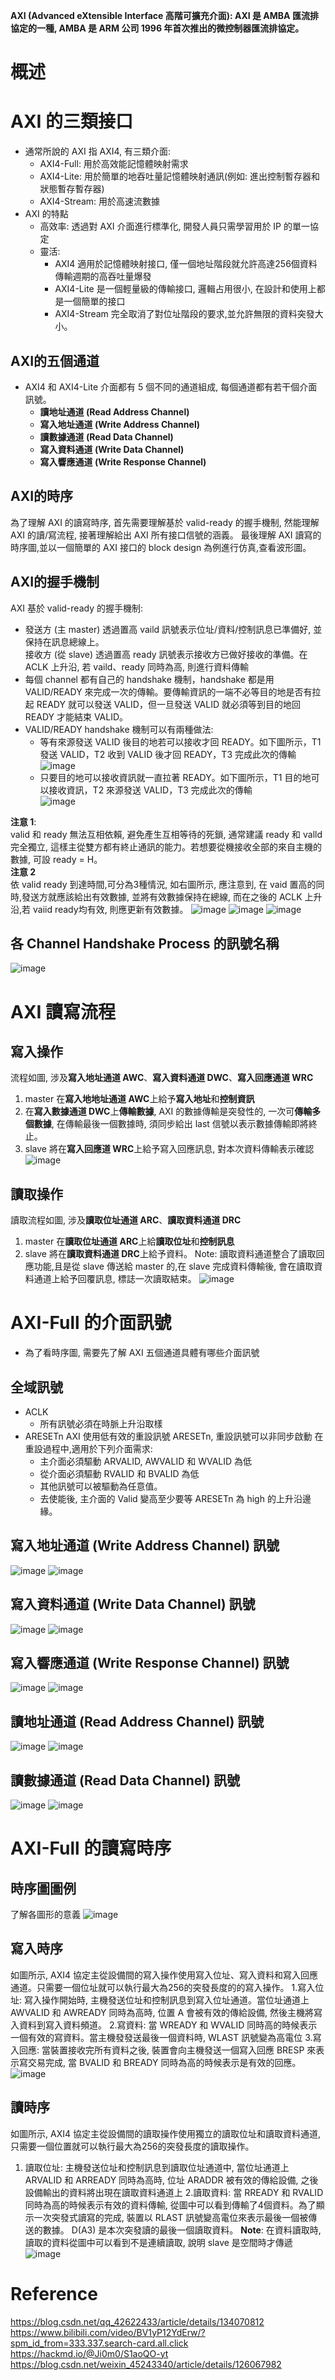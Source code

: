 **AXI (Advanced eXtensible Interface 高階可擴充介面): AXI 是 AMBA 匯流排協定的一種, AMBA 是 ARM 公司 1996 年首次推出的微控制器匯流排協定。**
# 概述
# AXI 的三類接口
* 通常所說的 AXI 指 AXI4, 有三類介面:
  * AXI4-Full: 用於高效能記憶體映射需求
  * AXI4-Lite: 用於簡單的地吞吐量記憶體映射通訊(例如: 進出控制暫存器和狀態暫存暫存器)
  * AXI4-Stream: 用於高速流數據
* AXI 的特點
  * 高效率: 透過對 AXI 介面進行標準化, 開發人員只需學習用於 IP 的單一協定
  * 靈活:
    * AXI4 適用於記憶體映射接口, 僅一個地址階段就允許高達256個資料傳輸週期的高吞吐量爆發
    * AXI4-Lite 是一個輕量級的傳輸接口, 邏輯占用很小, 在設計和使用上都是一個簡單的接口
    * AXI4-Stream 完全取消了對位址階段的要求,並允許無限的資料突發大小。
## AXI的五個通道
* AXI4 和 AXI4-Lite 介面都有 5 個不同的通道組成, 每個通道都有若干個介面訊號。
  * **讀地址通道 (Read Address Channel)**
  * **寫入地址通道 (Write Address Channel)**
  * **讀數據通道 (Read Data Channel)**
  * **寫入資料通道 (Write Data Channel)**
  * **寫入響應通道 (Write Response Channel)**
## AXI的時序
為了理解 AXI 的讀寫時序, 首先需要理解基於 valid-ready 的握手機制, 然能理解 AXI 的讀/寫流程, 接著理解給出 AXI 所有接口信號的涵義。
最後理解 AXI 讀寫的時序圖,並以一個簡單的 AXI 接口的 block design 為例進行仿真,查看波形圖。
## AXI的握手機制
AXI 基於 valid-ready 的握手機制:
  * 發送方 (主 master) 透過置高 vaild 訊號表示位址/資料/控制訊息已準備好, 並保持在訊息總線上。  
    接收方 (從 slave) 透過置高 ready 訊號表示接收方已做好接收的準備。在 ACLK 上升沿, 若 vaild、ready 同時為高, 則進行資料傳輸
  * 每個 channel 都有自己的 handshake 機制，handshake 都是用 VALID/READY 來完成一次的傳輸。要傳輸資訊的一端不必等目的地是否有拉起 READY 就可以發送 VALID，但一旦發送 VALID 就必須等到目的地回 READY 才能結束 VALID。
  * VALID/READY handshake 機制可以有兩種做法:
    * 等有來源發送 VALID 後目的地若可以接收才回 READY。如下圖所示，T1 發送 VALID，T2 收到 VALID 後才回 READY，T3 完成此次的傳輸  
![image](https://github.com/user-attachments/assets/f243780c-065a-4ca3-bd42-1ebd4aadbe45)
    * 只要目的地可以接收資訊就一直拉著 READY。如下圖所示，T1 目的地可以接收資訊，T2 來源發送 VALID，T3 完成此次的傳輸  
![image](https://github.com/user-attachments/assets/6f1a9c0a-2152-4456-86bc-a421a1991e62)  

**注意 1**:  
valid 和 ready 無法互相依賴, 避免產生互相等待的死鎖, 通常建議 ready 和 valld 完全獨立, 這樣主從雙方都有終止通訊的能力。若想要從機接收全部的來自主機的數據, 可設 ready = H。  
**注意 2**  
依 valid ready 到達時間,可分為3種情況, 如右圖所示, 應注意到, 在 vaid 置高的同時,發送方就應該給出有效數據, 並將有效數據保持在總線, 而在之後的 ACLK 上升沿,若 vaiid ready均有效, 則應更新有效數據。
![image](https://github.com/user-attachments/assets/246e232e-20b0-4472-b4a1-1ef11d5e15a9)
![image](https://github.com/user-attachments/assets/fdbb5018-dfa7-4508-92cd-207056647714)
![image](https://github.com/user-attachments/assets/6415181d-6791-4092-b4a3-f0529999d8d7)
## 各 Channel Handshake Process 的訊號名稱
![image](https://github.com/user-attachments/assets/bc5c3e59-e840-4ad5-b23f-0c6546da1e77)

# AXI 讀寫流程
## 寫入操作
流程如圖, 涉及**寫入地址通道 AWC**、**寫入資料通道 DWC**、**寫入回應通道 WRC**
1. master 在**寫入地地址通道 AWC**上給予**寫入地址**和**控制資訊**
2. 在**寫入數據通道 DWC**上**傳輸數據**, AXI 的數據傳輸是突發性的, 一次可**傳輸多個數據**, 在傳輸最後一個數據時, 須同步給出 last 信號以表示數據傳輸即將終止。
3. slave 將在**寫入回應道 WRC**上給予寫入回應訊息, 對本次資料傳輸表示確認
![image](https://github.com/user-attachments/assets/9902e9e9-e173-476a-9cb2-df18d0ed2310)
## 讀取操作
讀取流程如圖, 涉及**讀取位址通道 ARC**、**讀取資料通道 DRC**
1. master 在**讀取位址通道 ARC**上給**讀取位址**和**控制訊息**
2. slave 將在**讀取資料通道 DRC**上給予資料。
Note: 讀取資料通道整合了讀取回應功能,且是從 slave 傳送給 master 的,在 slave 完成資料傳輸後, 會在讀取資料通道上給予回覆訊息, 標誌一次讀取結束。
![image](https://github.com/user-attachments/assets/aa6c9972-ba90-4684-a319-fc25d70c1b53)
# AXI-Full 的介面訊號
* 為了看時序圖, 需要先了解 AXI 五個通道具體有哪些介面訊號
## 全域訊號
* ACLK
  * 所有訊號必須在時脈上升沿取樣
* ARESETn
AXI 使用低有效的重設訊號 ARESETn, 重設訊號可以非同步啟動
在重設過程中,適用於下列介面需求:
  * 主介面必須驅動 ARVALID, AWVALID 和 WVALID 為低
  * 從介面必須驅動 RVALID 和 BVALID 為低
  * 其他訊號可以被驅動為任意值。
  * 去使能後, 主介面的 Valid 變高至少要等 ARESETn 為 high 的上升沿邊緣。
## 寫入地址通道 (Write Address Channel) 訊號
![image](https://github.com/user-attachments/assets/a6144be6-9512-4eeb-9d20-fa273f5f04d9)
![image](https://github.com/user-attachments/assets/400efd19-fa76-4cba-961f-8ce76ca6d0a2)
## 寫入資料通道 (Write Data Channel) 訊號
![image](https://github.com/user-attachments/assets/d11b9a4a-db8c-4e0a-8fbb-1d6c90ae01e3)
![image](https://github.com/user-attachments/assets/22e1a3ed-0908-445b-b6f1-e42e7aee8c05)
## 寫入響應通道 (Write Response Channel) 訊號
![image](https://github.com/user-attachments/assets/99066072-44cb-4a82-a4a9-54a94b880245)
![image](https://github.com/user-attachments/assets/9ff42c96-a95b-4e67-a5eb-ab5711fc7323)
## 讀地址通道 (Read Address Channel) 訊號
![image](https://github.com/user-attachments/assets/ba8a6fbf-159b-4a97-9383-b7c4e9fe3c12)
![image](https://github.com/user-attachments/assets/0ff120dd-83f7-46e8-b969-3603ba01d07b)
## 讀數據通道 (Read Data Channel) 訊號
![image](https://github.com/user-attachments/assets/f87e8491-28f5-4627-a195-61a05ef167fd)
![image](https://github.com/user-attachments/assets/4927911d-e90a-4a86-9a57-11a569325450)
# AXI-Full 的讀寫時序
## 時序圖圖例
了解各圖形的意義
![image](https://github.com/user-attachments/assets/3bc4621c-32c3-4441-8779-63f8568fa93f)
## 寫入時序
如圖所示, AXI4 協定主從設備間的寫入操作使用寫入位址、寫入資料和寫入回應通道。只需要一個位址就可以執行最大為256的突發長度的的寫入操作。
1.寫入位址:
寫入操作開始時, 主機發送位址和控制訊息到寫入位址通道。當位址通道上 AWVALID 和 AWREADY 同時為高時, 位置 A 會被有效的傳給設備, 然後主機將寫入資料到寫入資料頻道。
2.寫資料:
當 WREADY 和 WVALID 同時高的時候表示一個有效的寫資料。當主機發發送最後一個資料時, WLAST 訊號變為高電位
3.寫入回應:
當裝置接收完所有資料之後, 裝置會向主機發送一個寫入回應 BRESP 來表示寫交易完成, 當 BVALID 和 BREADY 同時為高的時候表示是有效的回應。
![image](https://github.com/user-attachments/assets/1248773e-a0a8-4116-95b6-e7027e3e3ed7)
## 讀時序
如圖所示, AXI4 協定主從設備間的讀取操作使用獨立的讀取位址和讀取資料通道,只需要一個位置就可以執行最大為256的突發長度的讀取操作。
1. 讀取位址:
主機發送位址和控制訊息到讀取位址通道中, 當位址通道上 ARVALID 和 ARREADY 同時為高時, 位址 ARADDR 被有效的傳給設備, 之後設備輸出的資料將出現在讀取資料通道上
2.讀取資料:
當 RREADY 和 RVALID 同時為高的時候表示有效的資料傳輸, 從圖中可以看到傳輸了4個資料。為了顯示一次突發式讀寫的完成, 裝置以 RLAST 訊號變高電位來表示最後一個被傳送的數據。
D(A3) 是本次突發讀的最後一個讀取資料。
**Note**: 在資料讀取時, 讀取的資料從圖中可以看到不是連續讀取, 說明 slave 是空間時才傳遞
![image](https://github.com/user-attachments/assets/70e8df14-44d9-45e1-aac6-b297d6114b4f)
# Reference
https://blog.csdn.net/qq_42622433/article/details/134070812
https://www.bilibili.com/video/BV1yP12YdErw/?spm_id_from=333.337.search-card.all.click
https://hackmd.io/@Ji0m0/S1aoQO-yt
https://blog.csdn.net/weixin_45243340/article/details/126067982
